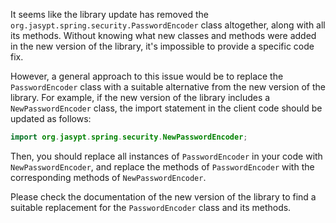 It seems like the library update has removed the `org.jasypt.spring.security.PasswordEncoder` class altogether, along with all its methods. Without knowing what new classes and methods were added in the new version of the library, it's impossible to provide a specific code fix. 

However, a general approach to this issue would be to replace the `PasswordEncoder` class with a suitable alternative from the new version of the library. For example, if the new version of the library includes a `NewPasswordEncoder` class, the import statement in the client code should be updated as follows:

```java
import org.jasypt.spring.security.NewPasswordEncoder;
```

Then, you should replace all instances of `PasswordEncoder` in your code with `NewPasswordEncoder`, and replace the methods of `PasswordEncoder` with the corresponding methods of `NewPasswordEncoder`.

Please check the documentation of the new version of the library to find a suitable replacement for the `PasswordEncoder` class and its methods.